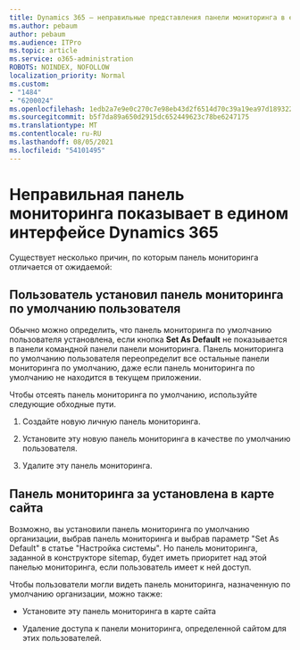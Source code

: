 ```yaml
---
title: Dynamics 365 — неправильные представления панели мониторинга в едином интерфейсе Dynamics 365
ms.author: pebaum
author: pebaum
ms.audience: ITPro
ms.topic: article
ms.service: o365-administration
ROBOTS: NOINDEX, NOFOLLOW
localization_priority: Normal
ms.custom:
- "1484"
- "6200024"
ms.openlocfilehash: 1edb2a7e9e0c270c7e98eb43d2f6514d70c39a19ea97d189322ca387b6842a18
ms.sourcegitcommit: b5f7da89a650d2915dc652449623c78be6247175
ms.translationtype: MT
ms.contentlocale: ru-RU
ms.lasthandoff: 08/05/2021
ms.locfileid: "54101495"
---
```

# <a name="wrong-dashboard-shows-in-dynamics-365-unified-interface"></a>Неправильная панель мониторинга показывает в едином интерфейсе Dynamics 365

Существует несколько причин, по которым панель мониторинга отличается от ожидаемой:

## <a name="the-user-has-set-a-user-default-dashboard"></a>Пользователь установил панель мониторинга по умолчанию пользователя 

Обычно можно определить, что панель мониторинга по умолчанию пользователя установлена, если кнопка **Set As Default** не показывается в панели командной панели панели мониторинга. Панель мониторинга по умолчанию пользователя переопределит все остальные панели мониторинга по умолчанию, даже если панель мониторинга по умолчанию не находится в текущем приложении.

Чтобы отсеять панель мониторинга по умолчанию, используйте следующие обходные пути.

1. Создайте новую личную панель мониторинга.

2. Установите эту новую панель мониторинга в качестве по умолчанию пользователя.

3. Удалите эту панель мониторинга.

## <a name="the-dashboard-is-set-in-the-sitemap"></a>Панель мониторинга за установлена в карте сайта

Возможно, вы установили панель мониторинга по умолчанию организации, выбрав панель мониторинга и выбрав параметр "Set As Default" в статье "Настройка системы". Но панель мониторинга, заданной в конструкторе sitemap, будет иметь приоритет над этой панелью мониторинга, если пользователь имеет к ней доступ.

Чтобы пользователи могли видеть панель мониторинга, назначенную по умолчанию организации, можно также:

* Установите эту панель мониторинга в карте сайта

* Удаление доступа к панели мониторинга, определенной сайтом для этих пользователей.
